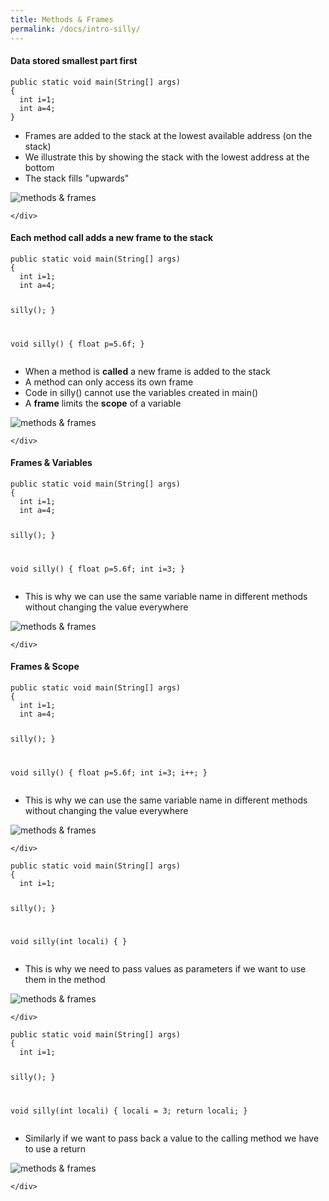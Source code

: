 ```yaml
---
title: Methods & Frames
permalink: /docs/intro-silly/
---
```


#### Data stored smallest part first
<div class="row">
    <div class="col-md-6">
            <pre><code class="language-java">public static void main(String[] args) 
{
  int i=1; 
  int a=4;
} 
</code></pre>
<ul>
<li>Frames are added to the stack at the lowest available address (on the stack)</li>
<li>We illustrate this by showing the stack with the lowest address at the bottom</li>
<li>The stack fills "upwards"</li>
</ul>
    </div>
    <div class="col-md-6">
<img src="/assets/img/stack-methods-1.png" alt="methods & frames">

    </div>
</div>


#### Each method call adds a new frame to the stack
<div class="row">
    <div class="col-md-6">
            <pre><code class="language-java">public static void main(String[] args) 
{
  int i=1; 
  int a=4;

  silly();
} 

void silly()
{
  float p=5.6f;
}
</code></pre>
<ul>
<li>When a method is <b>called</b> a new frame is added to the stack</li>
<li>A method can only access its own frame</li>
<li>Code in silly() cannot use the variables created in main()</li>
<li>A <b>frame</b> limits the <b>scope</b> of a variable</li>
</ul>
    </div>
    <div class="col-md-6">
<img src="/assets/img/stack-methods-2.png" alt="methods & frames">

    </div>
</div>


#### Frames & Variables
<div class="row">
    <div class="col-md-6">
            <pre><code class="language-java">public static void main(String[] args) 
{
  int i=1; 
  int a=4;

  silly();
} 

void silly()
{
  float p=5.6f;
  int i=3;
}
</code></pre>
<ul>
<li>This is why we can use the same variable name in different methods without changing the value everywhere
</li>
</ul>
    </div>
    <div class="col-md-6">
<img src="/assets/img/stack-methods-3.png" alt="methods & frames">

    </div>
</div>



#### Frames & Scope
<div class="row">
    <div class="col-md-6">
            <pre><code class="language-java">public static void main(String[] args) 
{
  int i=1; 
  int a=4;

  silly();
} 

void silly()
{
  float p=5.6f;
  int i=3;
  i++;
}
</code></pre>
<ul>
<li>This is why we can use the same variable name in different methods without changing the value everywhere
</li>
</ul>
    </div>
    <div class="col-md-6">
<img src="/assets/img/stack-methods-4.png" alt="methods & frames">

    </div>
</div>

<div class="row">
    <div class="col-md-6">
            <pre><code class="language-java">public static void main(String[] args) 
{
  int i=1; 

  silly();
} 

void silly(int locali)
{
}
</code></pre>
<ul>
<li>This is why we need to pass values as parameters if we want to use them in the method
</li>
</ul>
    </div>
    <div class="col-md-6">
<img src="/assets/img/stack-methods-5.png" alt="methods & frames">

    </div>
</div>


<div class="row">
    <div class="col-md-6">
            <pre><code class="language-java">public static void main(String[] args) 
{
  int i=1; 

  silly();
} 

void silly(int locali)
{
  locali = 3;
  return locali;
}
</code></pre>
<ul>
<li>Similarly if we want to pass back a value to the calling method we have to use a return 
</li>
</ul>
    </div>
    <div class="col-md-6">
<img src="/assets/img/stack-methods-7.png" alt="methods & frames">

    </div>
</div>


